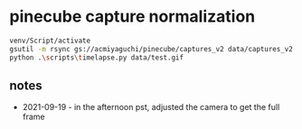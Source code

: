 # pinecube capture normalization

```bash
venv/Script/activate
gsutil -m rsync gs://acmiyaguchi/pinecube/captures_v2 data/captures_v2
python .\scripts\timelapse.py data/test.gif
```

## notes

- 2021-09-19 - in the afternoon pst, adjusted the camera to get the full frame
